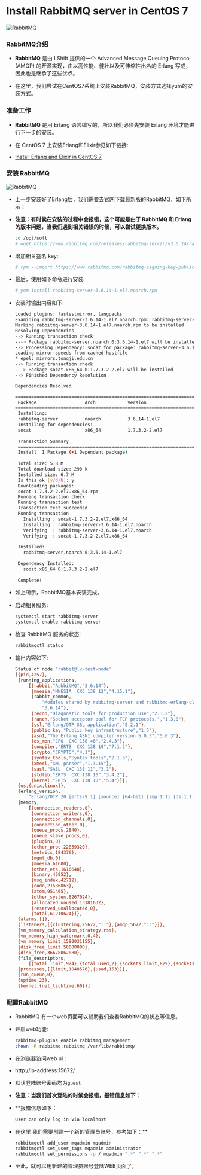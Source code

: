 # Install RabbitMQ server in CentOS 7

![RabbitMQ](../images/rabbitmq.jpg "RabbirMQ")

### **RabbitMQ介绍**
- **RabbitMQ** 是由 LShift 提供的一个 Advanced Message Queuing Protocol (AMQP) 的开源实现，由以高性能、健壮以及可伸缩性出名的 Erlang 写成，因此也是继承了这些优点。

- 在这里，我们尝试在CentOS7系统上安装RabbitMQ，安装方式选择yum的安装方式。

### **准备工作**
- **RabbitMQ** 是用 Erlang 语言编写的，所以我们必须先安装 Erlang 环境才能进行下一步的安装。

- 在 CentOS 7 上安装Erlang和Elixir参见如下链接:
- [Install Erlang and Elixir in CentOS 7](https://github.com/yeaheo/youger/blob/master/Linux_Tools/Linux-Install%20Erlang%20and%20Elixir%20in%20CentOS%207.md)

### **安装 RabbitMQ**
![RabbitMQ](../images/RabbirMQ.png "RabbirMQ")
- 上一步安装好了Erlang后，我们需要去官网下载最新版的RabbitMQ，如下所示：
- **注意：有时侯在安装的过程中会报错，这个可能是由于 RabbitMQ 和 Erlang 的版本问题，当我们遇到相关错误的时候，可以尝试更换版本。**
  ``` bash
  cd /opt/soft
  # wget https://www.rabbitmq.com/releases/rabbitmq-server/v3.6.14/rabbitmq-server-3.6.14-1.el7.noarch.rpm
  ```
- 增加相关签名 key:
  ``` bash
  # rpm --import https://www.rabbitmq.com/rabbitmq-signing-key-public.asc
  ```
- 最后，使用如下命令进行安装:
  ``` bash
  # yum install rabbitmq-server-3.6.14-1.el7.noarch.rpm
  ```
- 安装时输出内容如下:
  ``` bash
  Loaded plugins: fastestmirror, langpacks
  Examining rabbitmq-server-3.6.14-1.el7.noarch.rpm: rabbitmq-server-3.6.14-1.el7.noarch
  Marking rabbitmq-server-3.6.14-1.el7.noarch.rpm to be installed
  Resolving Dependencies
  --> Running transaction check
  ---> Package rabbitmq-server.noarch 0:3.6.14-1.el7 will be installed
  --> Processing Dependency: socat for package: rabbitmq-server-3.6.14-1.el7.noarch
  Loading mirror speeds from cached hostfile
  * epel: mirrors.tongji.edu.cn
  --> Running transaction check
  ---> Package socat.x86_64 0:1.7.3.2-2.el7 will be installed
  --> Finished Dependency Resolution
  
  Dependencies Resolved
  
  =======================================================================================================================
   Package                  Arch            Version                  Repository                                     Size
  =======================================================================================================================
   Installing:
   rabbitmq-server          noarch          3.6.14-1.el7             /rabbitmq-server-3.6.14-1.el7.noarch          5.6 M
   Installing for dependencies:
   socat                    x86_64          1.7.3.2-2.el7            base                                          290 k
   
   Transaction Summary
   =======================================================================================================================
   Install  1 Package (+1 Dependent package)
   
   Total size: 5.8 M
   Total download size: 290 k
   Installed size: 6.7 M
   Is this ok [y/d/N]: y
   Downloading packages:
   socat-1.7.3.2-2.el7.x86_64.rpm                                                                  | 290 kB  00:00:00     
   Running transaction check
   Running transaction test
   Transaction test succeeded
   Running transaction
     Installing : socat-1.7.3.2-2.el7.x86_64                                                                          1/2 
     Installing : rabbitmq-server-3.6.14-1.el7.noarch                                                                 2/2 
     Verifying  : rabbitmq-server-3.6.14-1.el7.noarch                                                                 1/2 
     Verifying  : socat-1.7.3.2-2.el7.x86_64                                                                          2/2 
   
   Installed:
     rabbitmq-server.noarch 0:3.6.14-1.el7                                                                                
   
   Dependency Installed:
     socat.x86_64 0:1.7.3.2-2.el7                                                                                         
   
   Complete!
   ```
- 如上所示，RabbitMQ基本安装完成。

- 启动相关服务:
  ``` bash
  systemctl start rabbitmq-server
  systemctl enable rabbitmq-server
  ```
- 检查 RabbitMQ 服务的状态:
  ``` bash
  rabbitmqctl status
  ```
- 输出内容如下:
  ``` bash
  Status of node 'rabbit@lv-test-node'
  [{pid,4257},
   {running_applications,
       [{rabbit,"RabbitMQ","3.6.14"},
        {mnesia,"MNESIA  CXC 138 12","4.15.1"},
        {rabbit_common,
            "Modules shared by rabbitmq-server and rabbitmq-erlang-client",
            "3.6.14"},
        {recon,"Diagnostic tools for production use","2.3.2"},
        {ranch,"Socket acceptor pool for TCP protocols.","1.3.0"},
        {ssl,"Erlang/OTP SSL application","8.2.1"},
        {public_key,"Public key infrastructure","1.5"},
        {asn1,"The Erlang ASN1 compiler version 5.0.3","5.0.3"},
        {os_mon,"CPO  CXC 138 46","2.4.3"},
        {compiler,"ERTS  CXC 138 10","7.1.2"},
        {crypto,"CRYPTO","4.1"},
        {syntax_tools,"Syntax tools","2.1.3"},
        {xmerl,"XML parser","1.3.15"},
        {sasl,"SASL  CXC 138 11","3.1"},
        {stdlib,"ERTS  CXC 138 10","3.4.2"},
        {kernel,"ERTS  CXC 138 10","5.4"}]},
   {os,{unix,linux}},
   {erlang_version,
       "Erlang/OTP 20 [erts-9.1] [source] [64-bit] [smp:1:1] [ds:1:1:10] [async-threads:64] [hipe] [kernel-poll:true]\n"},
   {memory,
       [{connection_readers,0},
        {connection_writers,0},
        {connection_channels,0},
        {connection_other,0},
        {queue_procs,2840},
        {queue_slave_procs,0},
        {plugins,0},
        {other_proc,22859320},
        {metrics,184376},
        {mgmt_db,0},
        {mnesia,61680},
        {other_ets,1616648},
        {binary,45952},
        {msg_index,42712},
        {code,21586863},
        {atom,951465},
        {other_system,8267024},
        {allocated_unused,13181632},
        {reserved_unallocated,0},
        {total,61210624}]},
   {alarms,[]},
   {listeners,[{clustering,25672,"::"},{amqp,5672,"::"}]},
   {vm_memory_calculation_strategy,rss},
   {vm_memory_high_watermark,0.4},
   {vm_memory_limit,1590031155},
   {disk_free_limit,50000000},
   {disk_free,36678062080},
   {file_descriptors,
       [{total_limit,924},{total_used,2},{sockets_limit,829},{sockets_used,0}]},
   {processes,[{limit,1048576},{used,153}]},
   {run_queue,0},
   {uptime,23},
   {kernel,{net_ticktime,60}}]
   ```
### **配置RabbitMQ**
- RabbitMQ 有一个web页面可以辅助我们查看RabbitMQ的状态等信息。

- 开启web功能:
  ``` bash
  rabbitmq-plugins enable rabbitmq_management
  chown -R rabbitmq:rabbitmq /var/lib/rabbitmq/
  ```
- 在浏览器访问web ui：
- http://ip-address:15672/
- 默认登陆账号密码均为`guest`
- **注意：当我们首次登陆的时候会报错，报错信息如下：**
- **报错信息如下：
  ``` bash
  User can only log in via localhost 
  ```
- 在这里 我们需要创建一个新的管理员账号，参考如下：** 
  ``` bash
  rabbitmqctl add_user mqadmin mqadmin
  rabbitmqctl set_user_tags mqadmin administrator
  rabbitmqctl set_permissions -p / mqadmin ".*" ".*" ".*"
  ```
- 至此，就可以用新建的管理员账号登陆WEB页面了。
